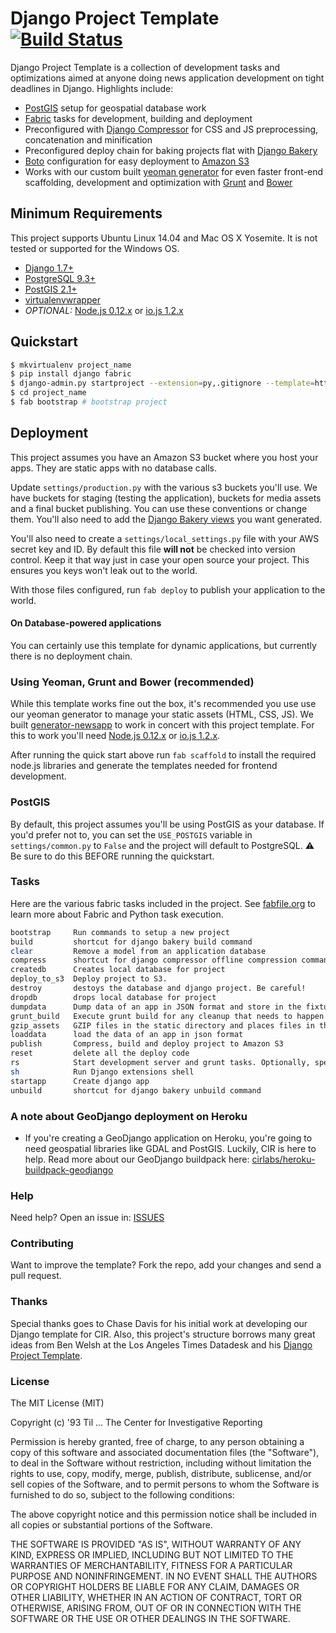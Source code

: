 # Django Project Template [![Build Status](https://secure.travis-ci.org/cirlabs/django-project-template.png?branch=master)](http://travis-ci.org/cirlabs/django-project-template)

Django Project Template is a collection of development tasks and optimizations aimed at anyone doing news application development on tight deadlines in Django. Highlights include:

- [PostGIS](http://postgis.net/) setup for geospatial database work
- [Fabric](http://www.fabfile.org/) tasks for development, building and deployment
- Preconfigured with [Django Compressor](http://django-compressor.readthedocs.org/en/latest/) for CSS and JS preprocessing, concatenation and minification
- Preconfigured deploy chain for baking projects flat with [Django Bakery](http://django-bakery.readthedocs.org/en/latest/)
- [Boto](http://docs.pythonboto.org/en/latest/) configuration for easy deployment to [Amazon S3](https://aws.amazon.com/s3/)
- Works with our custom built [yeoman generator](https://github.com/cirlabs/generator-newsapp) for even faster front-end scaffolding, development and optimization with [Grunt](http://gruntjs.com/) and [Bower](http://bower.io/)

## Minimum Requirements
This project supports Ubuntu Linux 14.04 and Mac OS X Yosemite. It is not tested or supported for the Windows OS.

- [Django 1.7+](https://www.djangoproject.com/)
- [PostgreSQL 9.3+](http://www.postgresql.org/)
- [PostGIS 2.1+](http://postgis.net/)
- [virtualenvwrapper](http://virtualenvwrapper.readthedocs.org/en/latest/)
- *OPTIONAL:* [Node.js 0.12.x](http://nodejs.org/) or [io.js 1.2.x](https://iojs.org/en/index.html)

## Quickstart
```bash
$ mkvirtualenv project_name
$ pip install django fabric
$ django-admin.py startproject --extension=py,.gitignore --template=https://github.com/cirlabs/django-project-template/archive/master.zip project_name
$ cd project_name
$ fab bootstrap # bootstrap project
```

## Deployment
This project assumes you have an Amazon S3 bucket where you host your apps. They are static apps with no database calls.

Update `settings/production.py` with the various s3 buckets you'll use. We have buckets for staging (testing the application), buckets for media assets and a final bucket publishing. You can use these conventions or change them. You'll also need to add the [Django Bakery views](http://django-bakery.readthedocs.org/en/latest/gettingstarted.html#configuration) you want generated.

You'll also need to create a `settings/local_settings.py` file with your AWS secret key and ID. By default this file __will not__ be checked into version control. Keep it that way just in case your open source your project. This ensures you keys won't leak out to the world.

With those files configured, run `fab deploy` to publish your application to the world.

#### On Database-powered applications
You can certainly use this template for dynamic applications, but currently there is no deployment chain.

### Using Yeoman, Grunt and Bower (recommended)
While this template works fine out the box, it's recommended you use use our yeoman generator to manage your static assets (HTML, CSS, JS). We built [generator-newsapp](https://github.com/cirlabs/generator-newsapp) to work in concert with this project template. For this to work you'll need [Node.js 0.12.x](http://nodejs.org/) or [io.js 1.2.x](https://iojs.org/).

After running the quick start above run `fab scaffold` to install the required node.js libraries and generate the templates needed for frontend development.

### PostGIS
By default, this project assumes you'll be using PostGIS as your database. If you'd prefer not to, you can set the `USE_POSTGIS` variable in `settings/common.py` to `False` and the project will default to PostgreSQL. :warning: Be sure to do this BEFORE running the quickstart.

### Tasks
Here are the various fabric tasks included in the project. See [fabfile.org](http://fabfile.org) to learn more about Fabric and Python task execution.

```bash
bootstrap     Run commands to setup a new project
build         shortcut for django bakery build command
clear         Remove a model from an application database
compress      shortcut for django compressor offline compression command
createdb      Creates local database for project
deploy_to_s3  Deploy project to S3.
destroy       destoys the database and django project. Be careful!
dropdb        drops local database for project
dumpdata      Dump data of an app in JSON format and store in the fixtures directory
grunt_build   Execute grunt build for any cleanup that needs to happen before deploying.
gzip_assets   GZIP files in the static directory and places files in the gzip directory.
loaddata      load the data of an app in json format
publish       Compress, build and deploy project to Amazon S3
reset         delete all the deploy code
rs            Start development server and grunt tasks. Optionally, specify port
sh            Run Django extensions shell
startapp      Create django app
unbuild       shortcut for django bakery unbuild command

```

### A note about GeoDjango deployment on Heroku
- If you're creating a GeoDjango application on Heroku, you're going to need geospatial libraries like GDAL and PostGIS. Luckily, CIR is here to help. Read more about our GeoDjango buildpack here: [cirlabs/heroku-buildpack-geodjango](https://github.com/cirlabs/heroku-buildpack-geodjango)

### Help
Need help? Open an issue in: [ISSUES](https://github.com/cirlabs/django-project-template/issues)

### Contributing
Want to improve the template? Fork the repo, add your changes and send a pull request.

### Thanks
Special thanks goes to Chase Davis for his initial work at developing our Django template for CIR. Also, this project's structure borrows many great ideas from Ben Welsh at the Los Angeles Times Datadesk and his [Django Project Template](https://github.com/datadesk/django-project-template).

### License
The MIT License (MIT)

Copyright (c) '93 Til ... The Center for Investigative Reporting

Permission is hereby granted, free of charge, to any person obtaining a copy
of this software and associated documentation files (the "Software"), to deal
in the Software without restriction, including without limitation the rights
to use, copy, modify, merge, publish, distribute, sublicense, and/or sell
copies of the Software, and to permit persons to whom the Software is
furnished to do so, subject to the following conditions:

The above copyright notice and this permission notice shall be included in all
copies or substantial portions of the Software.

THE SOFTWARE IS PROVIDED "AS IS", WITHOUT WARRANTY OF ANY KIND, EXPRESS OR
IMPLIED, INCLUDING BUT NOT LIMITED TO THE WARRANTIES OF MERCHANTABILITY,
FITNESS FOR A PARTICULAR PURPOSE AND NONINFRINGEMENT. IN NO EVENT SHALL THE
AUTHORS OR COPYRIGHT HOLDERS BE LIABLE FOR ANY CLAIM, DAMAGES OR OTHER
LIABILITY, WHETHER IN AN ACTION OF CONTRACT, TORT OR OTHERWISE, ARISING FROM,
OUT OF OR IN CONNECTION WITH THE SOFTWARE OR THE USE OR OTHER DEALINGS IN THE
SOFTWARE.
